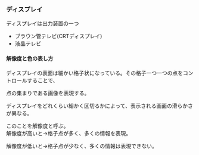 ### ディスプレイ

ディスプレイは出力装置の一つ  


- ブラウン管テレビ(CRTディスプレイ)  
- 液晶テレビ  

#### 解像度と色の表し方

ディスプレイの表面は細かい格子状になっている。その格子一つ一つの点をコントロールすることで、

点の集まりである画像を表現する。

ディスプレイをどれくらい細かく区切るかによって、表示される画面の滑らかさが異なる。

このことを解像度と呼ぶ。  
解像度が高いと→格子点が多く、多くの情報を表現。

解像度が低いと→格子点が少なく、多くの情報は表現できない。
